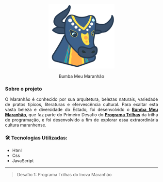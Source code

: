 <div align="center">
  
  ![logo do projeto](https://github.com/melpalhano/WebsiteCultura/blob/bumba2.0/assets/img/Bumba.svg)
   
  <p>Bumba Meu Maranhão</p>

</div>

### Sobre o projeto
<div align="justify">
 O Maranhão é conhecido por sua arquitetura, belezas naturais, variedade de pratos típicos, literaturas e efervescência cultural. Para exaltar esta vasta beleza e diversidade do Estado, foi desenvolvido o <a href= https://melpalhano.github.io/WebsiteCultura/> <b>Bumba Meu Maranhão</b></a>, que faz parte do Primeiro Desafio do <a href= https://www.inova.ma.gov.br/trilhas> <b>Programa Trilhas</b></a> da trilha de programação, e foi desenvolvido a fim de explorar essa extraordinária cultura maranhense.
 
 
### 🛠 Tecnologias Utilizadas:

- Html
- Css
- JavaScript

---
> Desafio 1: Programa Trilhas do Inova Maranhão

